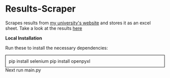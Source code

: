 # Results-Scraper

Scrapes results from [my university's website](https://exam.pondiuni.edu.in/results/) and stores it as an excel sheet. Take a look at the results [here](https://docs.google.com/spreadsheets/d/1Drfl_-dqXlO3p8SYBD3QmWK2Pqp27r6p180cpIvjX48/edit?usp=sharing)

**Local Installation**

Run these to install the necessary dependencies:
<div style="border: 1px solid black; padding: 10px;">
pip install selenium
pip install openpyxl
</div>
Next run main.py
